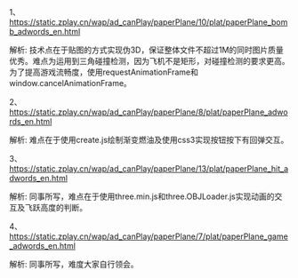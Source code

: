 1、https://static.zplay.cn/wap/ad_canPlay/paperPlane/10/plat/paperPlane_bomb_adwords_en.html

解析: 技术点在于贴图的方式实现伪3D，保证整体文件不超过1M的同时图片质量优秀。难点为运用到三角碰撞检测，因为飞机不是矩形，对碰撞检测的要求更高。为了提高游戏流畅度，使用requestAnimationFrame和window.cancelAnimationFrame。

2、https://static.zplay.cn/wap/ad_canPlay/paperPlane/8/plat/paperPlane_adwords_en.html

解析: 难点在于使用create.js绘制渐变燃油及使用css3实现按钮按下有回弹交互。

3、https://static.zplay.cn/wap/ad_canPlay/paperPlane/13/plat/paperPlane_hit_adwords_en.html

解析: 同事所写，难点在于使用three.min.js和three.OBJLoader.js实现动画的交互及飞跃高度的判断。

4、https://static.zplay.cn/wap/ad_canPlay/paperPlane/7/plat/paperPlane_game_adwords_en.html

解析: 同事所写，难度大家自行领会。
